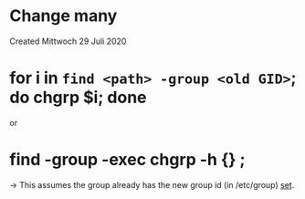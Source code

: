 # Change many
Created Mittwoch 29 Juli 2020

# for i in `find <path> -group <old GID>`; do chgrp <new GID> $i; done
or
# find <path> -group <old GID> -exec chgrp -h <group name> {} \;
-> This assumes the group already has the new group id (in /etc/group) [set](../Change_ID.md).

